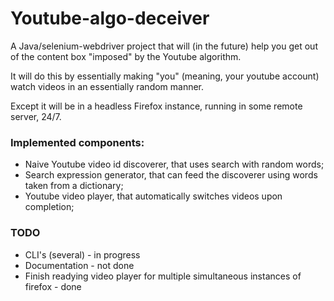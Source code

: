 # Youtube-algo-deceiver

A Java/selenium-webdriver project that will (in the future) help you get out of the content box "imposed" by the Youtube algorithm.

It will do this by essentially making "you" (meaning, your youtube account) watch videos in an essentially random manner.

Except it will be in a headless Firefox instance, running in some remote server, 24/7.

### Implemented components:

 - Naive Youtube video id discoverer, that uses search with random words; 
 - Search expression generator, that can feed the discoverer using words taken from a dictionary;
 - Youtube video player, that automatically switches videos upon completion;
 
### TODO
 
 - CLI's (several) - in progress
 - Documentation - not done
 - Finish readying video player for multiple simultaneous instances of firefox - done
 
